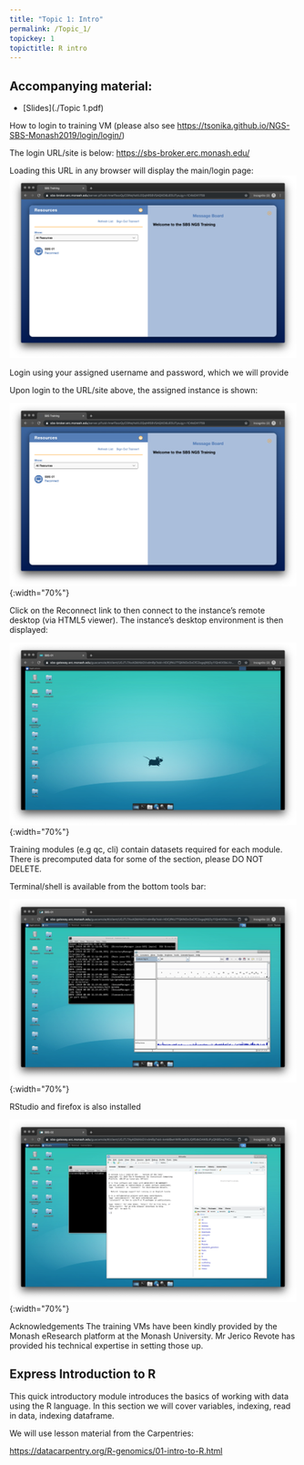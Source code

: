 ```yaml
---
title: "Topic 1: Intro"
permalink: /Topic_1/
topickey: 1
topictitle: R intro
---
```


Accompanying material:
---------------------

* [Slides](./Topic 1.pdf)

How to login to training VM (please also see https://tsonika.github.io/NGS-SBS-Monash2019/login/login/)

The login URL/site is below: https://sbs-broker.erc.monash.edu/ 

Loading this URL in any browser will display the main/login page:
![](Screen_shot_one.png)

Login using your assigned username and password, which we will provide

Upon login to the URL/site above, the assigned instance is shown:

![](Screen_shot_two.png)
{:width="70%"}

Click on the Reconnect link to then connect to the instance’s remote desktop (via HTML5 viewer). The instance’s desktop environment is then displayed:

![](Screen_shot_three.png)
{:width="70%"}

Training modules (e.g qc, cli) contain datasets required for each module. There is precomputed data for some of the section, please DO NOT DELETE.

Terminal/shell is available from the bottom tools bar:

![](Screen_shot_four.png)
{:width="70%"}

RStudio and firefox is also installed

![](Screen_shot_five.png)
{:width="70%"}

Acknowledgements
The training VMs have been kindly provided by the Monash eResearch platform at the Monash University. Mr Jerico Revote has provided his technical expertise in setting those up.


## Express Introduction to R

This quick introductory module introduces the basics of working with data using the R language. In this section we will cover variables, indexing, read in data, indexing dataframe.

We will use lesson material from the Carpentries:

https://datacarpentry.org/R-genomics/01-intro-to-R.html
